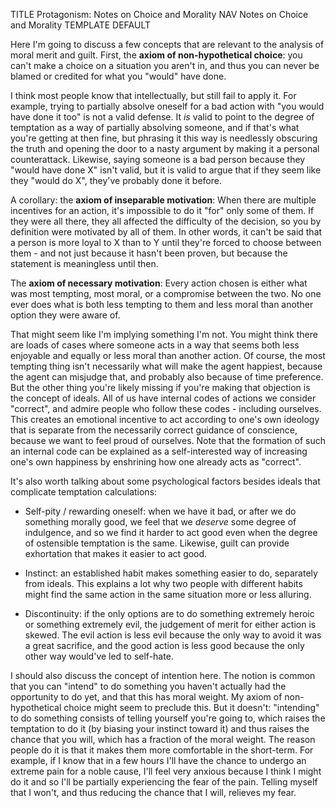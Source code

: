 TITLE Protagonism: Notes on Choice and Morality
NAV Notes on Choice and Morality
TEMPLATE DEFAULT

Here I'm going to discuss a few concepts that are relevant to the analysis of moral merit and guilt. First, the **axiom of non-hypothetical choice**: you can't make a choice on a situation you aren't in, and thus you can never be blamed or credited for what you "would" have done.

I think most people know that intellectually, but still fail to apply it. For example, trying to partially absolve oneself for a bad action with "you would have done it too" is not a valid defense. It *is* valid to point to the degree of temptation as a way of partially absolving someone, and if that's what you're getting at then fine, but phrasing it this way is needlessly obscuring the truth and opening the door to a nasty argument by making it a personal counterattack. Likewise, saying someone is a bad person because they "would have done X" isn't valid, but it is valid to argue that if they seem like they "would do X", they've probably done it before.

A corollary: the **axiom of inseparable motivation**: When there are multiple incentives for an action, it's impossible to do it "for" only some of them. If they were all there, they all affected the difficulty of the decision, so you by definition were motivated by all of them. In other words, it can't be said that a person is more loyal to X than to Y until they're forced to choose between them - and not just because it hasn't been proven, but because the statement is meaningless until then.

The **axiom of necessary motivation**: Every action chosen is either what was most tempting, most moral, or a compromise between the two. No one ever does what is both less tempting to them and less moral than another option they were aware of.

That might seem like I'm implying something I'm not. You might think there are loads of cases where someone acts in a way that seems both less enjoyable and equally or less moral than another action. Of course, the most tempting thing isn't necessarily what will make the agent happiest, because the agent can misjudge that, and probably also because of time preference. But the other thing you're likely missing if you're making that objection is the concept of ideals. All of us have internal codes of actions we consider "correct", and admire people who follow these codes - including ourselves. This creates an emotional incentive to act according to one's own ideology that is separate from the necessarily correct guidance of conscience, because we want to feel proud of ourselves. Note that the formation of such an internal code can be explained as a self-interested way of increasing one's own happiness by enshrining how one already acts as "correct".

It's also worth talking about some psychological factors besides ideals that complicate temptation calculations:

* Self-pity / rewarding oneself: when we have it bad, or after we do something morally good, we feel that we *deserve* some degree of indulgence, and so we find it harder to act good even when the degree of ostensible temptation is the same. Likewise, guilt can provide exhortation that makes it easier to act good.

* Instinct: an established habit makes something easier to do, separately from ideals. This explains a lot why two people with different habits might find the same action in the same situation more or less alluring.

<!--<li><p>Balancing: we want to balance our experience of the different forms of pleasure and displeasure. For example, we would find the choice to trade emotional satisfaction for relief of physical pain more alluring the more intense the physical pain is, even if the degree of relief - and of the emotional satisfaction sacrificed for it - is the same.</p></li>-->
* Discontinuity: if the only options are to do something extremely heroic or something extremely evil, the judgement of merit for either action is skewed. The evil action is less evil because the only way to avoid it was a great sacrifice, and the good action is less good because the only other way would've led to self-hate.

I should also discuss the concept of intention here. The notion is common that you can "intend" to do something you haven't actually had the opportunity to do yet, and that this has moral weight. My axiom of non-hypothetical choice might seem to preclude this. But it doesn't: "intending" to do something consists of telling yourself you're going to, which raises the temptation to do it (by biasing your instinct toward it) and thus raises the chance that you will, which has a fraction of the moral weight. The reason people do it is that it makes them more comfortable in the short-term. For example, if I know that in a few hours I'll have the chance to undergo an extreme pain for a noble cause, I'll feel very anxious because I think I might do it and so I'll be partially experiencing the fear of the pain. Telling myself that I won't, and thus reducing the chance that I will, relieves my fear.

